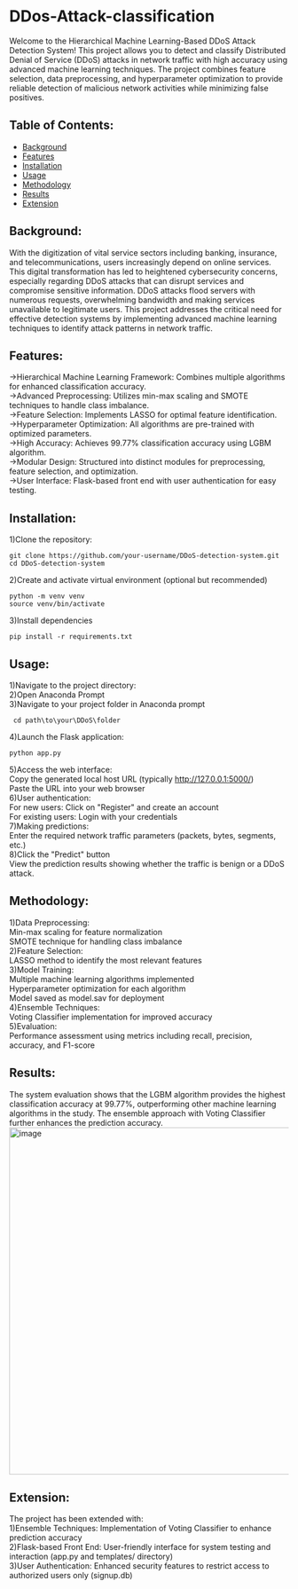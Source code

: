 # DDos-Attack-classification
Welcome to the Hierarchical Machine Learning-Based DDoS Attack Detection System! This project allows you to detect and classify Distributed Denial of Service (DDoS) attacks in network traffic with high accuracy using advanced machine learning techniques.
The project combines feature selection, data preprocessing, and hyperparameter optimization to provide reliable detection of malicious network activities while minimizing false positives.

## Table of Contents:
- [Background](#background)
- [Features](#features)
- [Installation](#installation)
- [Usage](#usage)
- [Methodology](#methodology)
- [Results](#results)
- [Extension](#extension)

## Background:
With the digitization of vital service sectors including banking, insurance, and telecommunications, users increasingly depend on online services. This digital transformation has led to heightened cybersecurity concerns, especially regarding DDoS attacks that can disrupt services and compromise sensitive information.
DDoS attacks flood servers with numerous requests, overwhelming bandwidth and making services unavailable to legitimate users. This project addresses the critical need for effective detection systems by implementing advanced machine learning techniques to identify attack patterns in network traffic.

## Features:
->Hierarchical Machine Learning Framework: Combines multiple algorithms for enhanced classification accuracy.<br>
->Advanced Preprocessing: Utilizes min-max scaling and SMOTE techniques to handle class imbalance.<br>
->Feature Selection: Implements LASSO for optimal feature identification.<br>
->Hyperparameter Optimization: All algorithms are pre-trained with optimized parameters.<br>
->High Accuracy: Achieves 99.77% classification accuracy using LGBM algorithm.<br>
->Modular Design: Structured into distinct modules for preprocessing, feature selection, and optimization.<br>
->User Interface: Flask-based front end with user authentication for easy testing.<br>

## Installation:
1)Clone the repository:
```bash# 
git clone https://github.com/your-username/DDoS-detection-system.git
cd DDoS-detection-system
```
2)Create and activate virtual environment (optional but recommended)
```bash#
python -m venv venv
source venv/bin/activate
```
3)Install dependencies
```bash#
pip install -r requirements.txt
```

## Usage:
1)Navigate to the project directory:<br>
2)Open Anaconda Prompt<br>
3)Navigate to your project folder in Anaconda prompt<br>
```bash#
 cd path\to\your\DDoS\folder
```
4)Launch the Flask application:
```bash#
python app.py
```
5)Access the web interface:<br>
Copy the generated local host URL (typically http://127.0.0.1:5000/)<br>
Paste the URL into your web browser<br>
6)User authentication:<br>
For new users: Click on "Register" and create an account<br>
For existing users: Login with your credentials<br>
7)Making predictions:<br>
Enter the required network traffic parameters (packets, bytes, segments, etc.)<br>
8)Click the "Predict" button<br>
View the prediction results showing whether the traffic is benign or a DDoS attack.<br>

## Methodology:
1)Data Preprocessing:<br>
Min-max scaling for feature normalization<br>
SMOTE technique for handling class imbalance<br>
2)Feature Selection:<br>
LASSO method to identify the most relevant features<br>
3)Model Training:<br>
Multiple machine learning algorithms implemented<br>
Hyperparameter optimization for each algorithm<br>
Model saved as model.sav for deployment<br>
4)Ensemble Techniques:<br>
Voting Classifier implementation for improved accuracy<br>
5)Evaluation:<br>
Performance assessment using metrics including recall, precision, accuracy, and F1-score<br>

## Results:
The system evaluation shows that the LGBM algorithm provides the highest classification accuracy at 99.77%, outperforming other machine learning algorithms in the study. The ensemble approach with Voting Classifier further enhances the prediction accuracy.
<img width="626" alt="image" src="https://github.com/user-attachments/assets/cf79c5b8-71a9-4c17-af5c-b2797d7e455d" />

## Extension:
The project has been extended with:<br>
1)Ensemble Techniques: Implementation of Voting Classifier to enhance prediction accuracy<br>
2)Flask-based Front End: User-friendly interface for system testing and interaction (app.py and templates/ directory)<br>
3)User Authentication: Enhanced security features to restrict access to authorized users only (signup.db)<br>
